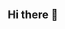 ## Hi there 👋

<!--


- 🔭 I’m currently working on learning to be the best developer I can be
- 🌱 I’m currently doing my bachelor degree in Reichman University 
- 👯 I’m looking to collaborate on any cool project
-->

